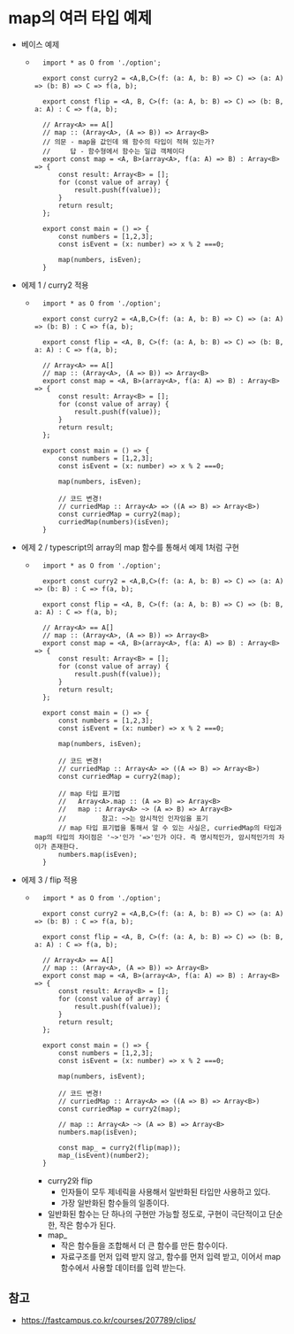 # map의 여러 타입 예제
 - 베이스 예제
   -  ```
        import * as O from './option';

        export const curry2 = <A,B,C>(f: (a: A, b: B) => C) => (a: A) => (b: B) => C => f(a, b);

        export const flip = <A, B, C>(f: (a: A, b: B) => C) => (b: B, a: A) : C => f(a, b);

        // Array<A> == A[]
        // map :: (Array<A>, (A => B)) => Array<B>
        // 의문 - map을 값인데 왜 함수의 타입이 적혀 있는가?
        //     답 - 함수형에서 함수는 일급 객체이다
        export const map = <A, B>(array<A>, f(a: A) => B) : Array<B> => {
            const result: Array<B> = [];
            for (const value of array) {
                result.push(f(value));
            }
            return result;
        };

        export const main = () => {
            const numbers = [1,2,3];
            const isEvent = (x: number) => x % 2 ===0;

            map(numbers, isEven);
        }
      ``` 
 - 에제 1 / curry2 적용
   -  ```
        import * as O from './option';

        export const curry2 = <A,B,C>(f: (a: A, b: B) => C) => (a: A) => (b: B) : C => f(a, b);

        export const flip = <A, B, C>(f: (a: A, b: B) => C) => (b: B, a: A) : C => f(a, b);

        // Array<A> == A[]
        // map :: (Array<A>, (A => B)) => Array<B>
        export const map = <A, B>(array<A>, f(a: A) => B) : Array<B> => {
            const result: Array<B> = [];
            for (const value of array) {
                result.push(f(value));
            }
            return result;
        };

        export const main = () => {
            const numbers = [1,2,3];
            const isEvent = (x: number) => x % 2 ===0;

            map(numbers, isEven);

            // 코드 변경!
            // curriedMap :: Array<A> => ((A => B) => Array<B>)
            const curriedMap = curry2(map);
            curriedMap(numbers)(isEven); 
        }
      ``` 
 - 에제 2 / typescript의 array의 map 함수를 통해서 예제 1처럼 구현
   -  ```
        import * as O from './option';

        export const curry2 = <A,B,C>(f: (a: A, b: B) => C) => (a: A) => (b: B) : C => f(a, b);

        export const flip = <A, B, C>(f: (a: A, b: B) => C) => (b: B, a: A) : C => f(a, b);

        // Array<A> == A[]
        // map :: (Array<A>, (A => B)) => Array<B>
        export const map = <A, B>(array<A>, f(a: A) => B) : Array<B> => {
            const result: Array<B> = [];
            for (const value of array) {
                result.push(f(value));
            }
            return result;
        };

        export const main = () => {
            const numbers = [1,2,3];
            const isEvent = (x: number) => x % 2 ===0;

            map(numbers, isEven);

            // 코드 변경!
            // curriedMap :: Array<A> => ((A => B) => Array<B>)
            const curriedMap = curry2(map);

            // map 타입 표기법
            //   Array<A>.map :: (A => B) => Array<B>
            //   map :: Array<A> ~> (A => B) => Array<B>
            //         참고: ~>는 암시적인 인자임을 표기
            // map 타입 표기법을 통해서 알 수 있는 사실은, curriedMap의 타입과 map의 타입의 차이점은 '~>'인가 '=>'인가 이다. 즉 명시적인가, 암시적인가의 차이가 존재한다.
            numbers.map(isEven);
        }
      ``` 
- 에제 3 / flip 적용
   -  ```
        import * as O from './option';

        export const curry2 = <A,B,C>(f: (a: A, b: B) => C) => (a: A) => (b: B) : C => f(a, b);

        export const flip = <A, B, C>(f: (a: A, b: B) => C) => (b: B, a: A) : C => f(a, b);

        // Array<A> == A[]
        // map :: (Array<A>, (A => B)) => Array<B>
        export const map = <A, B>(array<A>, f(a: A) => B) : Array<B> => {
            const result: Array<B> = [];
            for (const value of array) {
                result.push(f(value));
            }
            return result;
        };

        export const main = () => {
            const numbers = [1,2,3];
            const isEvent = (x: number) => x % 2 ===0;

            map(numbers, isEvent);

            // 코드 변경!
            // curriedMap :: Array<A> => ((A => B) => Array<B>)
            const curriedMap = curry2(map);

            // map :: Array<A> ~> (A => B) => Array<B>
            numbers.map(isEven);

            const map_ = curry2(flip(map));
            map_(isEvent)(number2);
        }
      ```
        - curry2와 flip
          - 인자들이 모두 제네릭을 사용해서 일반화된 타입만 사용하고 있다.
          - 가장 일반화된 함수들의 일종이다.
        - 일반화된 함수는 단 하나의 구현만 가능할 정도로, 구현이 극단적이고 단순한, 작은 함수가 된다.
        - map_
          - 작은 함수들을 조합해서 더 큰 함수를 만든 함수이다.
          - 자료구조를 먼저 입력 받지 않고, 함수를 먼저 입력 받고, 이어서 map 함수에서 사용할 데이터를 입력 받는다.

## 참고
 - https://fastcampus.co.kr/courses/207789/clips/